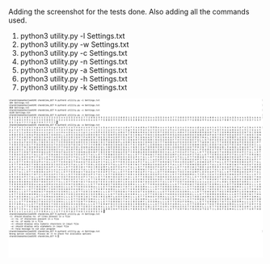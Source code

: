 Adding the screenshot for the tests done. Also adding all the commands used.
1. python3 utility.py -l Settings.txt
2. python3 utility.py -w Settings.txt
3. python3 utility.py -c Settings.txt
4. python3 utility.py -n Settings.txt
5. python3 utility.py -a Settings.txt
6. python3 utility.py -h Settings.txt
7. python3 utility.py -k Settings.txt


![alt text](https://github.com/chandrima0503/chandrima_GIT/blob/main/Screenshot%202022-07-07%20at%2012.13.15%20PM.png)
